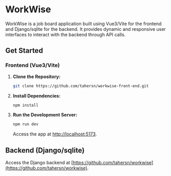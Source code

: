 # WorkWise

WorkWise is a job board application built using Vue3/Vite for the frontend and Django/sqlite for the backend. It provides dynamic and responsive user interfaces to interact with the backend through API calls.

## Get Started

### Frontend (Vue3/Vite)

1. **Clone the Repository:**
    ```bash
    git clone https://github.com/tahersn/workwise-front-end.git

2. **Install Dependencies:**
    ```bash
    npm install
    ```

3. **Run the Development Server:**
    ```bash
    npm run dev
    ```
    Access the app at [http://localhost:5173](http://localhost:5173).

## Backend (Django/sqlite)
Access the Django backend at [https://github.com/tahersn/workwise](https://github.com/tahersn/workwise).

